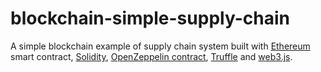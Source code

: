 # blockchain-simple-supply-chain

A simple blockchain example of supply chain system built with [Ethereum](https://ethereum.org/) smart contract, [Solidity](https://github.com/ethereum/solidity), [OpenZeppelin contract](https://github.com/OpenZeppelin/openzeppelin-contracts), [Truffle](https://www.trufflesuite.com/truffle) and [web3.js](https://github.com/ethereum/web3.js/).
